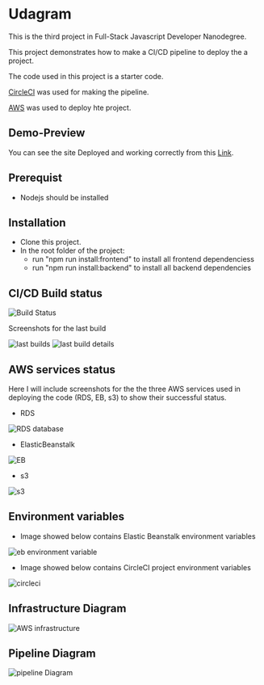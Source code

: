 # Udagram

This is the third project in Full-Stack Javascript Developer Nanodegree.

This project demonstrates how to make a CI/CD pipeline to deploy the a project.

The code used in this project is a starter code.

[CircleCI](https://circleci.com/) was used for making the pipeline.

[AWS](https://aws.amazon.com/) was used to deploy hte project.

## Demo-Preview

You can see the site Deployed and working correctly from this [Link](http://udagramfrontend.s3-website-us-east-1.amazonaws.com/home).

## Prerequist

- Nodejs should be installed

## Installation

- Clone this project.
- In the root folder of the project:
  - run "npm run install:frontend" to install all frontend dependenciess
  - run "npm run install:backend" to install all backend dependencies

## CI/CD Build status

![Build Status](<https://img.shields.io/circleci/build/github/yousef8/udagram-project/main>)

Screenshots for the last build

![last builds](./assets/images/build/udagram-project.png)
![last build details](./assets/images/build/last_build_detaile.png)

## AWS services status

Here I will include screenshots for the the three AWS services used in deploying the code (RDS, EB, s3) to show their successful status.

- RDS

![RDS database](./assets/images/aws/rds.png)

- ElasticBeanstalk

![EB](./assets/images/aws/eb.png)

- s3

![s3](./assets/images/aws/s3.png)

## Environment variables

- Image showed below contains Elastic Beanstalk environment variables

![eb environment variable](./assets/images/env_var/eb_env_var.png)

- Image showed below contains CircleCI project environment variables

![circleci](./assets/images/env_var/circleci.png)

## Infrastructure Diagram

![AWS infrastructure](./assets/images/diagrams/aws_diagram.jpg)

## Pipeline Diagram

![pipeline Diagram](./assets/images/diagrams/pipeline_diagram.jpg)